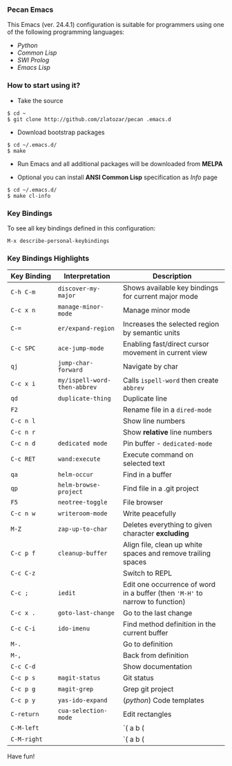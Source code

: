 ### Pecan Emacs

This Emacs (ver. 24.4.1) configuration is suitable for programmers using one of the
following programming languages:

* _Python_
* _Common Lisp_
* _SWI Prolog_
* _Emacs Lisp_

### How to start using it?

- Take the source

```
$ cd ~
$ git clone http://github.com/zlatozar/pecan .emacs.d
```

- Download bootstrap packages

```
$ cd ~/.emacs.d/
$ make
```

- Run Emacs and all additional packages will be downloaded from **MELPA**

- Optional you can install **ANSI Common Lisp** specification as _Info_ page

```
$ cd ~/.emacs.d/
$ make cl-info
```

### Key Bindings

To see all key bindings defined in this configuration:

```
M-x describe-personal-keybindings
```

### Key Bindings Highlights

Key&nbsp;Binding   | Interpretation               |  Description
---------   | --------------               |  --------------
`C-h C-m`   | `discover-my-major`          |  Shows available key bindings for current major mode
`C-c x n`   | `manage-minor-mode`          |  Manage minor mode
`C-=`       | `er/expand-region`           |  Increases the selected region by semantic units
`C-c SPC`   | `ace-jump-mode`              |  Enabling fast/direct cursor movement in current view
`qj`        | `jump-char-forward`          |  Navigate by char
`C-c x i`   | `my/ispell-word-then-abbrev` |  Calls `ispell-word` then create `abbrev`
`qd`        | `duplicate-thing`            |  Duplicate line
`F2`        |                              |  Rename file in a `dired-mode`
`C-c n l`   |                              |  Show line numbers
`C-c n r`   |                              |  Show **relative** line numbers
`C-c n d`   | `dedicated mode`             |  Pin buffer - `dedicated-mode`
`C-c RET`   | `wand:execute`               |  Execute command on selected text
`qa`        | `helm-occur`                 |  Find in a buffer
`qp`        | `helm-browse-project`        |  Find file in a .git project
`F5`        | `neotree-toggle`             |  File browser
`C-c n w`   | `writeroom-mode`             |  Write peacefully
`M-Z`       | `zap-up-to-char`             |  Deletes everything to given character **excluding**
`C-c p f`   | `cleanup-buffer`             |  Align file, clean up white spaces and remove trailing spaces
`C-c C-z`   |                              |  Switch to REPL
`C-c ;`     | `iedit`                      |  Edit one occurrence of word in a buffer (then `'M-H'` to narrow to function)
`C-c x .`   | `goto-last-change`           |  Go to the last change
`C-c C-i`   | `ido-imenu`                  |  Find method definition in the current buffer
`M-.`       |                              |  Go to definition
`M-,`       |                              |  Back from definition
`C-c C-d`   |                              |  Show documentation
`C-c p s`   |  `magit-status`              |  Git status
`C-c p g`   |  `magit-grep`                |  Grep git project
`C-c p y`   | `yas-ido-expand`             |  (_python_) Code templates
`C-return`  | `cua-selection-mode`         |  Edit rectangles
`C-M-left`  |                              |  `( a b (|c d) ) -> ( a (b |c d) )` move left parent to the **left**
`C-M-right` |                              |  `( a b (|c d) ) -> ( a b c (|d) )` move left parent to the **right**

Have fun!
